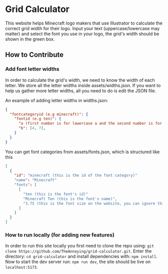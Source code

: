 # Grid Calculator
This website helps Minecraft logo makers that use Illustrator to calculate the correct grid width for their logo.
Input your text (uppercase/lowercase may matter) and select the font you use in your logo, the grid's width should be shown in the green box.

## How to Contribute
### Add font letter widths
In order to calculate the grid's width, we need to know the width of each letter. We store all the letter widths inside assets/widths.json.
If you want to help us gather more letter widths, all you need to do is edit the JSON file.

An example of adding letter widths in widths.json:
```json
{
  "fontcategoryid (e.g minecraft)": {
    "fontid (e.g ten)": {
      "a (first number is for lowercase a and the second number is for uppercase a)": [5, 7],
      "b": [4, 7],
    }
  }
}
```
You can get font categories from assets/fonts.json, which is structured like this
```json
[
  {
    "id": "minecraft (this is the id of the font category)"
    "name": "Minecraft"
    "fonts": [
      [
        "ten (this is the font's id)"
        "Minecraft Ten (this is the font's name)",
        "3.75 (this is the font size on the website, you can ignore this)"
      ]
    ]
  }
]
```

### How to run locally (for adding new features)
In order to run this site locally you first need to clone the repo using: `git clone https://github.com/TheAnnoying/grid-calculator.git`. Enter the directory: `cd grid-calculator` and install dependencies with: `npm install`.
Now to start the dev server run: `npm run dev`, the site should be live on `localhost:5173`.

